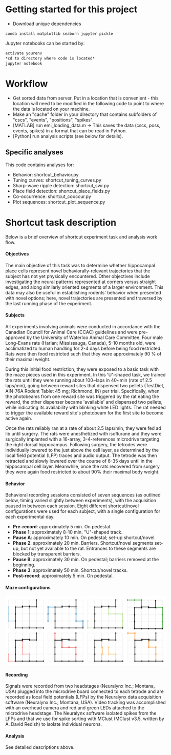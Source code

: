 Getting started for this project
================================
* Download unique dependencies
```
conda install matplotlib seaborn jupyter pickle
```

Jupyter notebooks can be started by:

```
activate yourenv
*cd to directory where code is located*
jupyter notebook
```

Workflow
========

* Get sorted data from server. Put in a location that is convenient - this location will need to be modified in the following code to point to where the data is located on your machine.
* Make an "cache" folder in your directory that contains subfolders of "cscs", "events", "positions", "spikes".
* [MATLAB] run emi_loading_data.m -> This saves the data (cscs, poss, events, spikes) in a format that can be read in Python.
* [Python] run analysis scripts (see below for details).

## Specific analyses

This code contains analyses for:
* Behavior: shortcut_behavior.py
* Tuning curves: shortcut_tuning_curves.py
* Sharp-wave ripple detection: shortcut_swr.py
* Place field detection: shortcut_place_fields.py
* Co-occurrence: shortcut_cooccur.py
* Plot sequences: shortcut_plot_sequence.py


Shortcut task description
=========================

Below is a brief overview of shortcut experiment task and analysis work flow.


#### Objectives

The main objective of this task was to determine whether hippocampal place cells represent novel behaviorally-relevant trajectories that the subject has not yet physically encountered. Other objectives include investigating the neural patterns represented at corners versus straight edges, and along similarly oriented segments of a larger environment. This data may also be useful in establishing rodents' behavior when presented with novel options; here, novel trajectories are presented and traversed by the last running phase of the experiment.


#### Subjects

All experiments involving animals were conducted in accordance with the Canadian Council for Animal Care (CCAC) guidelines and were pre-approved by the University of Waterloo Animal Care Committee. Four male Long-Evans rats (Harlan; Mississauga, Canada), 5-10 months old, were acclimatized to human handling for 2-4 days before being food restricted. Rats were then food restricted such that they were approximately 90 % of their maximal weight. 

During this initial food restriction, they were exposed to a basic task with the maze pieces used in this experiment. In this 'U'-shaped task, we trained the rats until they were running about 100~laps in 40~min (rate of 2.5 laps/min), going between reward sites that dispensed two pellets (TestDiet, AIN-76A Rodent Tablet 45 mg; Richmond, IN) per trial. Specifically, when the photobeams from one reward site was triggered by the rat eating the reward, the other dispenser became 'available' and dispensed two pellets, while indicating its availability with blinking white LED lights. The rat needed to trigger the available reward site's photobeam for the first site to become active again.

Once the rats reliably ran at a rate of about 2.5 laps/min, they were fed ad lib until surgery. The rats were anesthetized with isoflurane and they were surgically implanted with a 16-array, 3-4-references microdrive targeting the right dorsal hippocampus. Following surgery, the tetrodes were individually lowered to the just above the cell layer, as determined by the local field potential (LFP) traces and audio output. The tetrode was then retracted and slowly lowered over the course of 6-35 days until in the hippocampal cell layer. Meanwhile, once the rats recovered from surgery they were again food restricted to about 90\% their maximal body weight.


#### Behavior

Behavioral recording sessions consisted of seven sequences (as outlined below, timing varied slightly between experiments), with the acquisition paused in between each session. Eight different shortcut/novel configurations were used for each subject, with a single configuration for each experimental day.

* **Pre-record**: approximately 5 min. On pedestal.
* **Phase 1**: approximately 8-10 min. "U"-shaped track.
* **Pause A**: approximately 10 min. On pedestal; set-up shortcut/novel.
* **Phase 2**: approximately 20 min. Barriers. Shortcut/novel segments set-up, but not yet available to the rat. Entrances to these segments are blocked by transparent barriers.
* **Pause B**: approximately 30 min. On pedestal; barriers removed at the beginning.
* **Phase 3**: approximately 50 min. Shortcut/novel tracks.
* **Post-record**: approximately 5 min. On pedestal.


#### Maze configurations

![8_different_maze_configurations](shortcut_track_config.png)

#### Recording

Signals were recorded from two headstages (Neuralynx Inc.; Montana, USA) plugged into the microdrive board connected to each tetrode and are recorded as local field potentials (LFPs) by the Neuralynx data acquisition software (Neuralynx Inc.; Montana, USA). Video tracking was accomplished with an overhead camera and red and green LEDs attached to the microdrive headstage. The Neuralynx software isolated spikes from the LFPs and that we use for spike sorting with MClust (MClust v3.5, written by A. David Redish) to isolate individual neurons.

#### Analysis

See detailed descriptions above.